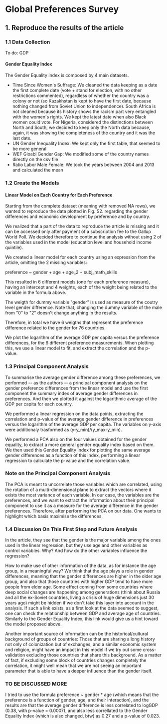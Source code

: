 # Global Preferences Survey

## 1. Reproduce the results of the article

### 1.1 Data Collection
To do: GDP

#### Gender Equality Index
The Gender Equality Index is composed by 4 main datasets.
- Time Since Women's Suffrage: We cleaned the data keeping as a date the first complete date (vote + stand for election, with no other restrictions commented), regardless of whether the country was a colony or not (so Kazakhstan is kept to have the first date, because nothing changed from Soviet Union to independence). South Africa is not cleaned because its history shows the racism part very entangled with the women's rights. We kept the latest date when also Black women could vote. For Nigeria, considered the distinctions between North and South, we decided to keep only the North data because, again, it was showing the completeness of the country and it was the last date.
- UN Gender Inequality Index: We kept only the first table, that seemed to be more general
- WEF Gloabl Gender Gap: We modified some of the country names directly on the csv file
- Ratio Labor Male Female: We took the years between 2004 and 2013 and calculated the mean


### 1.2 Create the Models

#### Linear Model on Each Country for Each Preference
Starting from the complete dataset (meaning with removed NA rows), we wanted to reproduce the data plotted in Fig. S2. regarding the gender differences and economic development by preference and by country.

We realized that a part of the data to reproduce the article is missing and it can be accessed only after payment of a subscription fee to the Gallup World Poll. We decided therefore to continue the analysis without using 2 of the variables used in the model (education level and household income quintile).

We created a linear model for each country using an expression from the article, omitting the 2 missing variables:

preference ~ gender + age + age_2 + subj_math_skills

This resulted in 6 different models (one for each preference measure), having an intercept and 4 weights, each of the weight being related to the variable in the formula above. 

The weigth for dummy variable "gender" is used as measure of the coutry level gender difference. Note that, changing the dummy variable of the male from "0" to "2" doesn't change anything in the results.

Therefore, in total we have 6 weigths that represent the preference difference related to the gender for 76 countries.

We plot the logarithm of the average GDP per capita versus the preference differences, for the 6 different preference measurements. When plotting this, we use a linear model to fit, and extract the correlation and the p-value.


### 1.3 Principal Component Analysis

To summarise the average gender difference among these preferences, we performed -- as the authors -- a principal component analysis on the gender preference differences from the linear model and use the first component the summary index of average gender differences in preferences. And then we plotted it against the logarithmic average of the GDP per capita for each country.

We performed a linear regression on the data points, extracting the correlation and p-value of the average gender difference in preferences versus the logarithm of the average GDP per capita. The variables on y-axis were additionaly trasformed as (y-y_min)/(y_max-y_min).

We performed a PCA also on the four values obtained for the gender equality, to extract a more general gender equality index based on them. We then used this Gender Equality Index for plotting the same average gender differences as a function of this index, performing a linear regression to calculate the p-value and the correlation value.

### Note on the Principal Component Analysis
The PCA is meant to uncorrelate those variables which are correlated, using the rotation of a multi-dimensional plane to extract the vectors where it exists the most variance of each variable. In our case, the variables are the preferences, and we want to extract the information about their principal component to use it as a measure for the average difference in the gender preferences. Therefore, after performing the PCA on our data.
One wants to highlight which basis maximise the differences.


### 1.4 Discussion On This First Step and Future Analysis

In the article, they see that the gender is the major variable among the ones used in the linear regression, but they use age and other variables as control variables. Why? And how do the other variables influence the regression?

How to make use of other information of the data, as for instance the age group, in a meaningful way? We think that the age plays a role in gender differences, meaning that the gender differences are higher in the older age group, and also that those countries with higher GDP tend to have more people from elder age. Some effect coming from some countries where deep social changes are happening among generations (think about Russia and all the ex-Soviet countries, living a crisis of huge dimensions just 30 years ago) might be hidden if we don't take this layer into account in the analysis. If such a link exists, as a first look at the data seemed to suggest, one can check the relationship between GDP and average age of countries. Similarly to the Gender Equality Index, this link would give us a hint toward the model proposed above.

Another important source of information can be the historical/cultural background of groups of countries: Those that are sharing a long history not only of colonization but of exchanges, and a similar economic system and religion, might have an impact in this model if we try out some cross-validation excluding those countries that share this background. As a matter of fact, if excluding some block of countries changes completely the correlation, it might well mean that we are not seeing an important parameter that is able to have a deeper influence than the gender itself.


### TO BE DISCUSSED MORE

I tried to use the formula preference ~ gender * age (which means that the preference is a function of gender, age, and their interaction), and the results are that the average gender difference is less correlated to logGDP (0.38, with p-value = 0.0007), and also less correllated to the Gender Equality Index (which is also changed, btw) as 0.27 and a p-value of 0.023.

